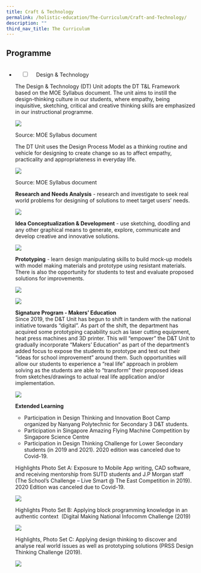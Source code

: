 ```yaml
---
title: Craft & Technology
permalink: /holistic-education/The-Curriculum/Craft-and-Technology/
description: ""
third_nav_title: The Curriculum
---
```

Programme
---------

  
<ul class="jekyllcodex_accordion">  
  <li>  
    <input type="checkbox" id="accordion1">  
    <label for="accordion1">Design & Technology </label>  
    <div>

<p>The Design & Technology (DT) Unit adopts the DT T&L Framework based on the MOE Syllabus document. The unit aims to instill the design-thinking culture in our students, where empathy, being inquisitive, sketching, critical and creative thinking skills are emphasized in our instructional programme.  

  

![](/images/Design%20Process.png)

Source: MOE Syllabus document  

  

The DT Unit uses the Design Process Model as a thinking routine and vehicle for designing to create change so as to affect empathy, practicality and appropriateness in everyday life.  

  

  

![](/images/Research.png)

  

Source: MOE Syllabus document  

  

**Research and Needs Analysis** \- research and investigate to seek real world problems for designing of solutions to meet target users’ needs.  
  

![](/images/Area%20Survey.jpeg)
  
  

**Idea Conceptualization & Development** \- use sketching, doodling and any other graphical means to generate, explore, communicate and develop creative and innovative solutions.  

  

![](/images/ideas.jpeg)

 

**Prototyping** \- learn design manipulating skills to build mock-up models with model making materials and prototype using resistant materials. There is also the opportunity for students to test and evaluate proposed solutions for improvements.  

  

![](/images/dnt.png)
  

![](/images/Room.jpeg)


**Signature Program - Makers’ Education**  
Since 2019, the D&T Unit has begun to shift in tandem with the national initiative towards “digital”. As part of the shift, the department has acquired some prototyping capability such as laser cutting equipment, heat press machines and 3D printer. This will “empower” the D&T Unit to gradually incorporate “Makers’ Education” as part of the department’s added focus to expose the students to prototype and test out their “ideas for school improvement” around them. Such opportunities will allow our students to experience a “real life” approach in problem solving as the students are able to “transform” their proposed ideas from sketches/drawings to actual real life application and/or implementation.

![](/images/classroom.jpeg)

**Extended Learning**

*   Participation in Design Thinking and Innovation Boot Camp organized by Nanyang Polytechnic for Secondary 3 D&T students.
*   Participation in Singapore Amazing Flying Machine Competition by Singapore Science Centre
*   Participation in Design Thinking Challenge for Lower Secondary students (in 2019 and 2021). 2020 edition was canceled due to Covid-19.

Highlights Photo Set A: Exposure to Mobile App writing, CAD software, and receiving mentorship from SUTD students and J.P Morgan staff (The School’s Challenge – Live Smart @ The East Competition in 2019). 2020 Edition was canceled due to Covid-19.

  

![](/images/dnt2.png)

  
Highlights Photo Set B: Applying block programming knowledge in an authentic context  (Digital Making National Infocomm Challenge (2019) 

![](/images/dnt3.png)

Highlights, Photo Set C: Applying design thinking to discover and analyse real world issues as well as prototyping solutions (PRSS Design Thinking Challenge (2019).  

  
![](/images/dnt4.png)</p>

</div>  
</li>